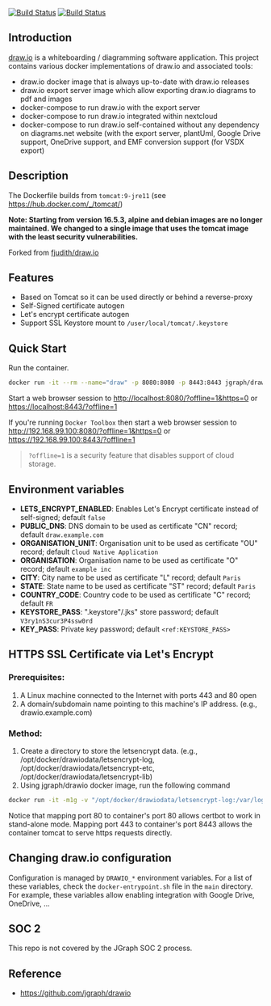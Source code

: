 [![Build Status](https://github.com/jgraph/docker-drawio/workflows/Docker%20Image%20CI/badge.svg)](https://github.com/jgraph/docker-drawio/actions)
[![Build Status](https://github.com/jgraph/docker-drawio/workflows/Docker%20image-export%20CI/badge.svg)](https://github.com/jgraph/docker-drawio/actions)


## Introduction

[draw.io](https://github.com/jgraph/drawio) is a whiteboarding / diagramming software application. This project contains various docker implementations of draw.io and associated tools:

* draw.io docker image that is always up-to-date with draw.io releases
* draw.io export server image which allow exporting draw.io diagrams to pdf and images
* docker-compose to run draw.io with the export server
* docker-compose to run draw.io integrated within nextcloud
* docker-compose to run draw.io self-contained without any dependency on diagrams.net website (with the export server, plantUml, Google Drive support, OneDrive support, and EMF conversion support (for VSDX export)

## Description

The Dockerfile builds from `tomcat:9-jre11` (see <https://hub.docker.com/_/tomcat/>)

**Note: Starting from version 16.5.3, alpine and debian images are no longer maintained. We changed to a single image that uses the tomcat image with the least security vulnerabilities.**

Forked from [fjudith/draw.io](https://github.com/fjudith/docker-draw.io)

## Features

* Based on Tomcat so it can be used directly or behind a reverse-proxy
* Self-Signed certificate autogen
* Let's encrypt certificate autogen
* Support SSL Keystore mount to `/user/local/tomcat/.keystore`

## Quick Start

Run the container.

```bash
docker run -it --rm --name="draw" -p 8080:8080 -p 8443:8443 jgraph/drawio
```

Start a web browser session to <http://localhost:8080/?offline=1&https=0> or <https://localhost:8443/?offline=1>

If you're running `Docker Toolbox` then start a web browser session to <http://192.168.99.100:8080/?offline=1&https=0> or <https://192.168.99.100:8443/?offline=1>

> `?offline=1` is a security feature that disables support of cloud storage.

## Environment variables

* **LETS_ENCRYPT_ENABLED**: Enables Let's Encrypt certificate instead of self-signed; default `false`
* **PUBLIC_DNS**: DNS domain to be used as certificate "CN" record; default `draw.example.com`
* **ORGANISATION_UNIT**: Organisation unit to be used as certificate "OU" record; default `Cloud Native Application`
* **ORGANISATION**: Organisation name to be used as certificate "O" record; default `example inc`
* **CITY**: City name to be used as certificate "L" record; default `Paris`
* **STATE**: State name to be used as certificate "ST" record; default `Paris`
* **COUNTRY_CODE**: Country code to be used as certificate "C" record; default `FR`
* **KEYSTORE_PASS**: ".keystore"/.jks" store password; default `V3ry1nS3cur3P4ssw0rd`
* **KEY_PASS**: Private key password; default `<ref:KEYSTORE_PASS>`

## HTTPS SSL Certificate via Let's Encrypt

### Prerequisites:

1. A Linux machine connected to the Internet with ports 443 and 80 open
1. A domain/subdomain name pointing to this machine's IP address. (e.g., drawio.example.com)

### Method:

1. Create a directory to store the letsencrypt data. (e.g., /opt/docker/drawiodata/letsencrypt-log, /opt/docker/drawiodata/letsencrypt-etc, /opt/docker/drawiodata/letsencrypt-lib)
2. Using jgraph/drawio docker image, run the following command
```bash
docker run -it -m1g -v "/opt/docker/drawiodata/letsencrypt-log:/var/log/letsencrypt/" -v "/opt/docker/drawiodata/letsencrypt-etc:/etc/letsencrypt/" -v "/opt/docker/drawiodata/letsencrypt-lib:/var/lib/letsencrypt" -e LETS_ENCRYPT_ENABLED=true -e PUBLIC_DNS=drawio.example.com --rm --name="draw" -p 80:80 -p 443:8443 jgraph/drawio
```
Notice that mapping port 80 to container's port 80 allows certbot to work in stand-alone mode. Mapping port 443 to container's port 8443 allows the container tomcat to serve https requests directly.

## Changing draw.io configuration

Configuration is managed by `DRAWIO_*` environment variables. For a list of these variables, check the `docker-entrypoint.sh` file in the `main` directory. For example, these variables allow enabling integration with Google Drive, OneDrive, ...

## SOC 2

This repo is not covered by the JGraph SOC 2 process.

## Reference

* <https://github.com/jgraph/drawio>
